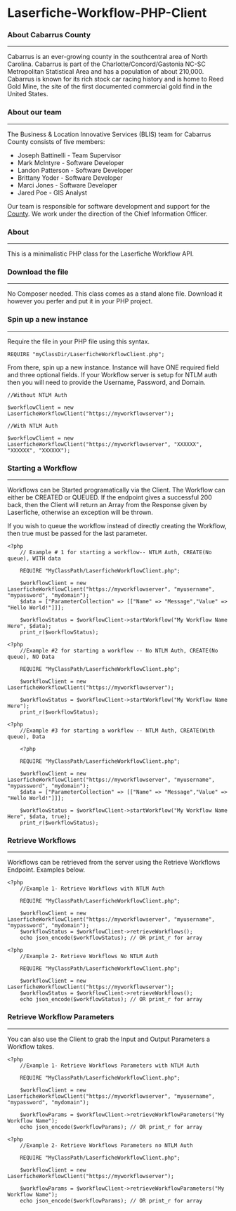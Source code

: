 # Laserfiche-Workflow-PHP-Client

### About Cabarrus County
---
Cabarrus is an ever-growing county in the southcentral area of North Carolina. Cabarrus is part of the Charlotte/Concord/Gastonia NC-SC Metropolitan Statistical Area and has a population of about 210,000. Cabarrus is known for its rich stock car racing history and is home to Reed Gold Mine, the site of the first documented commercial gold find in the United States.

### About our team
---
The Business & Location Innovative Services (BLIS) team for Cabarrus County consists of five members:

+ Joseph Battinelli - Team Supervisor
+ Mark McIntyre - Software Developer
+ Landon Patterson - Software Developer
+ Brittany Yoder - Software Developer
+ Marci Jones - Software Developer
+ Jared Poe - GIS Analyst

Our team is responsible for software development and support for the [County](https://www.cabarruscounty.us/departments/information-technology). We work under the direction of the Chief Information Officer.

### About
---
This is a minimalistic PHP class for the Laserfiche Workflow API.

### Download the file
---
No Composer needed. This class comes as a stand alone file. Download it however you perfer and put it in your PHP project.

### Spin up a new instance
---
Require the file in your PHP file using this syntax.

```
REQUIRE "myClassDir/LaserficheWorkflowClient.php";
```
From there, spin up a new instance. Instance will have ONE required field and three optional fields. If your Workflow server is setup for NTLM auth then you will need to provide the Username, Password, and Domain.

```
//Without NTLM Auth

$workflowClient = new LaserficheWorkflowClient("https://myworkflowserver");

```

```
//With NTLM Auth

$workflowClient = new LaserficheWorkflowClient("https://myworkflowserver", "XXXXXX", "XXXXXX", "XXXXXX");
```

### Starting a Workflow
---
Workflows can be Started programatically via the Client. The Workflow can either be CREATED or QUEUED. If the endpoint gives a successful 200 back, then the Client will return an Array from the Response given by Laserfiche, otherwise an exception will be thrown. 

If you wish to queue the workflow instead of directly creating the Workflow, then true must be passed for the last parameter.

```
<?php
    // Example # 1 for starting a workflow-- NTLM Auth, CREATE(No queue), WITH data

    REQUIRE "MyClassPath/LaserficheWorkflowClient.php";

    $workflowClient = new LaserficheWorkflowClient("https://myworkflowserver", "myusername", "mypassword", "mydomain");
    $data = ["ParameterCollection" => [["Name" => "Message","Value" => "Hello World!"]]];

    $workflowStatus = $workflowClient->startWorkflow("My Workflow Name Here", $data);
    print_r($workflowStatus);
```

```
<?php
    //Example #2 for starting a workflow -- No NTLM Auth, CREATE(No queue), NO Data
    
    REQUIRE "MyClassPath/LaserficheWorkflowClient.php";

    $workflowClient = new LaserficheWorkflowClient("https://myworkflowserver");
    
    $workflowStatus = $workflowClient->startWorkflow("My Workflow Name Here");
    print_r($workflowStatus);
```

```
<?php
    //Example #3 for starting a workflow -- NTLM Auth, CREATE(With queue), Data
    
    <?php

    REQUIRE "MyClassPath/LaserficheWorkflowClient.php";

    $workflowClient = new LaserficheWorkflowClient("https://myworkflowserver", "myusername", "mypassword", "mydomain");
    $data = ["ParameterCollection" => [["Name" => "Message","Value" => "Hello World!"]]];

    $workflowStatus = $workflowClient->startWorkflow("My Workflow Name Here", $data, true);
    print_r($workflowStatus);
 ```
 
  ### Retrieve Workflows
---
Workflows can be retrieved from the server using the Retrieve Workflows Endpoint. Examples below.

```
<?php
    //Example 1- Retrieve Workflows with NTLM Auth

    REQUIRE "MyClassPath/LaserficheWorkflowClient.php";

    $workflowClient = new LaserficheWorkflowClient("https://myworkflowserver", "myusername", "mypassword", "mydomain");
    $workflowStatus = $workflowClient->retrieveWorkflows();
    echo json_encode($workflowStatus); // OR print_r for array

```

```
<?php
    //Example 2- Retrieve Workflows No NTLM Auth

    REQUIRE "MyClassPath/LaserficheWorkflowClient.php";

    $workflowClient = new LaserficheWorkflowClient("https://myworkflowserver");
    $workflowStatus = $workflowClient->retrieveWorkflows();
    echo json_encode($workflowStatus); // OR print_r for array
```

### Retrieve Workflow Parameters
---

You can also use the Client to grab the Input and Output Parameters a Workflow takes.

```
<?php
    //Example 1- Retrieve Workflows Parameters with NTLM Auth
    
    REQUIRE "MyClassPath/LaserficheWorkflowClient.php";

    $workflowClient = new LaserficheWorkflowClient("https://myworkflowserver", "myusername", "mypassword", "mydomain");

    $workflowParams = $workflowClient->retrieveWorkflowParameters("My Workflow Name");
    echo json_encode($workflowParams); // OR print_r for array
```

```
<?php
    //Example 2- Retrieve Workflows Parameters no NTLM Auth
    
    REQUIRE "MyClassPath/LaserficheWorkflowClient.php";

    $workflowClient = new LaserficheWorkflowClient("https://myworkflowserver");

    $workflowParams = $workflowClient->retrieveWorkflowParameters("My Workflow Name");
    echo json_encode($workflowParams); // OR print_r for array
```
